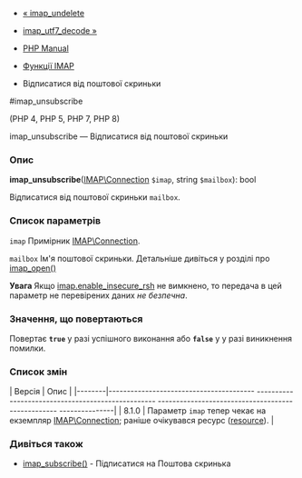 - [« imap_undelete](function.imap-undelete.md)
- [imap_utf7_decode »](function.imap-utf7-decode.md)

- [PHP Manual](index.md)
- [Функції IMAP](ref.imap.md)
- Відписатися від поштової скриньки

#imap_unsubscribe

(PHP 4, PHP 5, PHP 7, PHP 8)

imap_unsubscribe — Відписатися від поштової скриньки

### Опис

**imap_unsubscribe**([IMAP\Connection](class.imap-connection.md)
`$imap`, string `$mailbox`): bool

Відписатися від поштової скриньки `mailbox`.

### Список параметрів

`imap`
Примірник [IMAP\Connection](class.imap-connection.md).

`mailbox`
Ім'я поштової скриньки. Детальніше дивіться у розділі про
[imap_open()](function.imap-open.md)

**Увага**
Якщо
[imap.enable_insecure_rsh](imap.configuration.md#ini.imap.enable-insecure-rsh)
не вимкнено, то передача в цей параметр не перевірених даних *не
безпечна*.

### Значення, що повертаються

Повертає **`true`** у разі успішного виконання або **`false`** у
у разі виникнення помилки.

### Список змін

| Версія | Опис |
|--------|---------------------------------------- -------------------------------------------------- -------------------------------------------------- ---------------|
| 8.1.0 | Параметр `imap` тепер чекає на екземпляр [IMAP\Connection](class.imap-connection.md); раніше очікувався ресурс ([resource](language.types.resource.md)). |

### Дивіться також

- [imap_subscribe()](function.imap-subscribe.md) - Підписатися на
Поштова скринька
